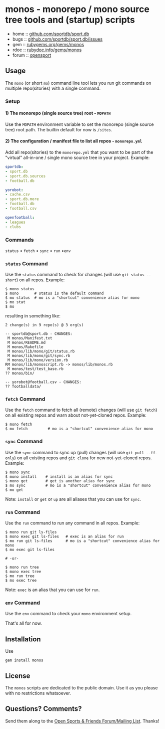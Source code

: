 # monos - monorepo / mono source tree tools and (startup) scripts


* home  :: [github.com/sportdb/sport.db](https://github.com/sportdb/sport.db)
* bugs  :: [github.com/sportdb/sport.db/issues](https://github.com/sportdb/sport.db/issues)
* gem   :: [rubygems.org/gems/monos](https://rubygems.org/gems/monos)
* rdoc  :: [rubydoc.info/gems/monos](http://rubydoc.info/gems/monos)
* forum :: [opensport](http://groups.google.com/group/opensport)




## Usage

The `mono` (or short `mo`) command line tool lets you run
git commands on multiple repo(sitories) with a single command.



### Setup

#### 1) The monorepo (single source tree) root - `MOPATH`

Use the `MOPATH` environment variable to set the monorepo (single source tree) root
path. The builtin default for now is `/sites`.

#### 2) The configuration / manifest file to list all repos - `monorepo.yml`


Add all repo(sitories) to the `monorepo.yml` that you want
to be part of the "virtual" all-in-one / single mono source tree
in your project. Example:

``` yaml
sportdb:
- sport.db
- sport.db.sources
- football.db

yorobot:
- cache.csv
- sport.db.more
- football.db
- football.csv

openfootball:
- leagues
- clubs
```



### Commands

`status` • `fetch` • `sync` • `run` •`env`

### `status` Command

Use the `status` command to check for changes (will use `git status --short`) on all repos. Example:

```
$ mono status
$ mono       # status is the default command
$ mo status  # mo is a "shortcut" convenience alias for mono
$ mo stat
$ mo
```

resulting in something like:

```
2 change(s) in 9 repo(s) @ 3 org(s)

-- sportdb@sport.db - CHANGES:
 M monos/Manifest.txt
 M monos/README.md
 M monos/Rakefile
 M monos/lib/mono/git/status.rb
 M monos/lib/mono/git/sync.rb
 M monos/lib/mono/version.rb
RM monos/lib/monoscript.rb -> monos/lib/monos.rb
 M monos/test/test_base.rb
?? monos/bin/

-- yorobot@football.csv - CHANGES:
?? footballdata/
```


### `fetch` Command

Use the `fetch` command to fetch all (remote) changes (will use `git fetch`) on all existing repos and warn about not-yet-cloned repos. Example:

```
$ mono fetch
$ mo fetch         # mo is a "shortcut" convenience alias for mono
```



### `sync` Command


Use the `sync` command to sync up (pull) changes (will use `git pull --ff-only`) on all existing repos and `git clone` for new not-yet-cloned repos. Example:

```
$ mono sync
$ mono install    # install is an alias for sync
$ mono get        # get is another alias for sync
$ mo sync         # mo is a "shortcut" convenience alias for mono
$ mo get
```

Note:  `install` or `get` or `up` are all aliases that you can use for `sync`.


### `run` Command

Use the `run` command to run any command in all repos. Example:

```
$ mono run git ls-files
$ mono exec git ls-files   # exec is an alias for run
$ mo run git ls-files      # mo is a "shortcut" convenience alias for mono
$ mo exec git ls-files

# -or-

$ mono run tree
$ mono exec tree
$ mo run tree
$ mo exec tree
```

Note: `exec` is an alias that you can use for `run`.



### `env` Command

Use the `env` command to check your `mono` environment setup.


That's all for now.



## Installation

Use

    gem install monos


## License

The `monos` scripts are dedicated to the public domain.
Use it as you please with no restrictions whatsoever.


## Questions? Comments?

Send them along to the
[Open Sports & Friends Forum/Mailing List](http://groups.google.com/group/opensport).
Thanks!

